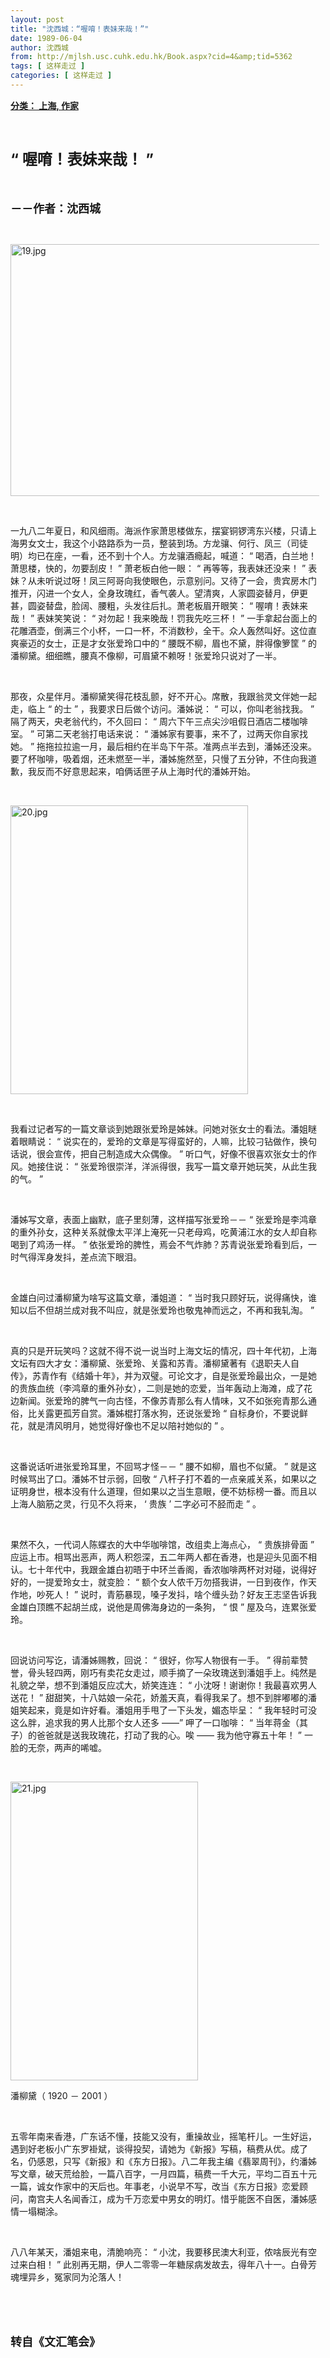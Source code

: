 ```yaml
---
layout: post
title: "沈西城：“喔唷！表妹来哉！”"
date: 1989-06-04
author: 沈西城
from: http://mjlsh.usc.cuhk.edu.hk/Book.aspx?cid=4&amp;tid=5362
tags: [ 这样走过 ]
categories: [ 这样走过 ]
---
```


<div style="margin: 15px 10px 10px 0px;">
<div>
<span id="ctl00_ContentPlaceHolder1_chapter1_SubjectLabel" style="font-weight:bold;text-decoration:underline;">
   分类： 上海, 作家
  </span>
</div>
<p class="p1">
<b>
<font size="5">
<span class="s1">
</span>
<br/>
</font>
</b>
</p>
<p class="p2">
<b>
<font size="5">
<span class="s2" style="">
<font size="5">
      “
     </font>
</span>
<span class="s1" style="">
     喔唷！表妹来哉！
    </span>
<span class="s2" style="">
<font size="5">
      ”
     </font>
</span>
</font>
</b>
</p>
<p class="p1">
<b>
<font size="4">
<span class="s1">
</span>
<br/>
</font>
</b>
</p>
<p class="p2">
<span class="s1">
<b>
<font size="4">
     －－作者：沈西城
    </font>
</b>
</span>
</p>
<p class="p1">
<span class="s1">
</span>
<br/>
</p>
<p class="p3">
<span class="s1">
<img alt="19.jpg" border="0" height="403" src="https://i.imgur.com/TkLZptr.jpg" width="500"/>
</span>
</p>
<p class="p1">
<span class="s1">
</span>
<br/>
</p>
<p class="p2">
<span class="s1">
   一九八二年夏日，和风细雨。海派作家萧思楼做东，摆宴铜锣湾东兴楼，只请上海男女文士，我这个小路路忝为一员，整装到场。方龙骧、何行、凤三（司徒明）均已在座，一看，还不到十个人。方龙骧酒瘾起，喊道：
  </span>
<span class="s2">
   “
  </span>
<span class="s1">
   喝酒，白兰地！萧思楼，快的，勿要刮皮！
  </span>
<span class="s2">
   ”
  </span>
<span class="s1">
   萧老板白他一眼：
  </span>
<span class="s2">
   “
  </span>
<span class="s1">
   再等等，我表妹还没来！
  </span>
<span class="s2">
   ”
  </span>
<span class="s1">
   表妹？从未听说过呀！凤三阿哥向我使眼色，示意别问。又待了一会，贵宾房木门推开，闪进一个女人，全身玫瑰红，香气袭人。望清爽，人家圆姿替月，伊更甚，圆姿替盘，脸阔、腰粗，头发往后扎。萧老板眉开眼笑：
  </span>
<span class="s2">
   “
  </span>
<span class="s1">
   喔唷！表妹来哉！
  </span>
<span class="s2">
   ”
  </span>
<span class="s1">
   表妹笑笑说：
  </span>
<span class="s2">
   “
  </span>
<span class="s1">
   对勿起！我来晚哉！罚我先吃三杯！
  </span>
<span class="s2">
   ”
  </span>
<span class="s1">
   一手拿起台面上的花雕酒壶，倒满三个小杯，一口一杯，不消数秒，全干。众人轰然叫好。这位直爽豪迈的女士，正是才女张爱玲口中的
  </span>
<span class="s2">
   “
  </span>
<span class="s1">
   腰既不柳，眉也不黛，胖得像箩筐
  </span>
<span class="s2">
   ”
  </span>
<span class="s1">
   的潘柳黛。细细瞧，腰真不像柳，可眉黛不赖呀！张爱玲只说对了一半。
  </span>
</p>
<p class="p1">
<span class="s1">
</span>
<br/>
</p>
<p class="p2">
<span class="s1">
   那夜，众星伴月。潘柳黛笑得花枝乱颤，好不开心。席散，我跟翁灵文伴她一起走，临上
  </span>
<span class="s2">
   “
  </span>
<span class="s1">
   的士
  </span>
<span class="s2">
   ”
  </span>
<span class="s1">
   ，我要求日后做个访问。潘姊说：
  </span>
<span class="s2">
   “
  </span>
<span class="s1">
   可以，你叫老翁找我。
  </span>
<span class="s2">
   ”
  </span>
<span class="s1">
   隔了两天，央老翁代约，不久回曰：
  </span>
<span class="s2">
   “
  </span>
<span class="s1">
   周六下午三点尖沙咀假日酒店二楼咖啡室。
  </span>
<span class="s2">
   ”
  </span>
<span class="s1">
   可第二天老翁打电话来说：
  </span>
<span class="s2">
   “
  </span>
<span class="s1">
   潘姊家有要事，来不了，过两天你自家找她。
  </span>
<span class="s2">
   ”
  </span>
<span class="s1">
   拖拖拉拉逾一月，最后相约在半岛下午茶。准两点半去到，潘姊还没来。要了杯咖啡，吸着烟，还未燃至一半，潘姊施然至，只慢了五分钟，不住向我道歉，我反而不好意思起来，咱俩话匣子从上海时代的潘姊开始。
  </span>
</p>
<p class="p1">
<span class="s1">
</span>
<br/>
</p>
<p class="p3">
<span class="s1">
<img alt="20.jpg" border="0" height="462" src="https://i.imgur.com/DgQylOA.jpg" width="380"/>
</span>
</p>
<p class="p1">
<span class="s1">
</span>
<br/>
</p>
<p class="p2">
<span class="s1">
   我看过记者写的一篇文章谈到她跟张爱玲是姊妹。问她对张女士的看法。潘姐瞇着眼睛说：
  </span>
<span class="s2">
   “
  </span>
<span class="s1">
   说实在的，爱玲的文章是写得蛮好的，人嘛，比较刁钻做作，换句话说，很会宣传，把自己制造成大众偶像。
  </span>
<span class="s2">
   ”
  </span>
<span class="s1">
   听口气，好像不很喜欢张女士的作风。她接住说：
  </span>
<span class="s2">
   “
  </span>
<span class="s1">
   张爱玲很崇洋，洋派得很，我写一篇文章开她玩笑，从此生我的气。
  </span>
<span class="s2">
   ”
  </span>
</p>
<p class="p1">
<span class="s1">
</span>
<br/>
</p>
<p class="p2">
<span class="s1">
   潘姊写文章，表面上幽默，底子里刻薄，这样描写张爱玲－－
  </span>
<span class="s2">
   “
  </span>
<span class="s1">
   张爱玲是李鸿章的重外孙女，这种关系就像太平洋上淹死一只老母鸡，吃黄浦江水的女人却自称喝到了鸡汤一样。
  </span>
<span class="s2">
   ”
  </span>
<span class="s1">
   依张爱玲的脾性，焉会不气炸肺？苏青说张爱玲看到后，一时气得浑身发抖，差点流下眼泪。
  </span>
</p>
<p class="p1">
<span class="s1">
</span>
<br/>
</p>
<p class="p2">
<span class="s1">
   金雄白问过潘柳黛为啥写这篇文章，潘姐道：
  </span>
<span class="s2">
   “
  </span>
<span class="s1">
   当时我只顾好玩，说得痛快，谁知以后不但胡兰成对我不叫应，就是张爱玲也敬鬼神而远之，不再和我轧淘。
  </span>
<span class="s2">
   ”
  </span>
</p>
<p class="p1">
<span class="s1">
</span>
<br/>
</p>
<p class="p2">
<span class="s1">
   真的只是开玩笑吗？这就不得不说一说当时上海文坛的情况，四十年代初，上海文坛有四大才女：潘柳黛、张爱玲、关露和苏青。潘柳黛著有《退职夫人自传》，苏青作有《结婚十年》，并为双璧。可论文才，自是张爱玲最出众，一是她的贵族血统（李鸿章的重外孙女），二则是她的恋爱，当年轰动上海滩，成了花边新闻。张爱玲的脾气一向古怪，不像苏青那么有人情味，又不如张宛青那么通俗，比关露更孤芳自赏。潘姊棍打落水狗，还说张爱玲
  </span>
<span class="s2">
   “
  </span>
<span class="s1">
   自标身价，不要说鲜花，就是清风明月，她觉得好像也不足以陪衬她似的
  </span>
<span class="s2">
   ”
  </span>
<span class="s1">
   。
  </span>
</p>
<p class="p1">
<span class="s1">
</span>
<br/>
</p>
<p class="p2">
<span class="s1">
   这番说话听进张爱玲耳里，不回骂才怪－－
  </span>
<span class="s2">
   “
  </span>
<span class="s1">
   腰不如柳，眉也不似黛。
  </span>
<span class="s2">
   ”
  </span>
<span class="s1">
   就是这时候骂出了口。潘姊不甘示弱，回敬
  </span>
<span class="s2">
   “
  </span>
<span class="s1">
   八杆子打不着的一点亲戚关系，如果以之证明身世，根本没有什么道理，但如果以之当生意眼，便不妨标榜一番。而且以上海人脑筋之灵，行见不久将来，
  </span>
<span class="s2">
   ‘
  </span>
<span class="s1">
   贵族
  </span>
<span class="s2">
   ’
  </span>
<span class="s1">
   二字必可不胫而走
  </span>
<span class="s2">
   ”
  </span>
<span class="s1">
   。
  </span>
</p>
<p class="p1">
<span class="s1">
</span>
<br/>
</p>
<p class="p2">
<span class="s1">
   果然不久，一代词人陈蝶衣的大中华咖啡馆，改组卖上海点心，
  </span>
<span class="s2">
   “
  </span>
<span class="s1">
   贵族排骨面
  </span>
<span class="s2">
   ”
  </span>
<span class="s1">
   应运上市。相骂出恶声，两人积怨深，五二年两人都在香港，也是迎头见面不相认。七十年代中，我跟金雄白初晤于中环兰香阁，香浓咖啡两杯对对碰，说得好好的，一提爱玲女士，就变脸：
  </span>
<span class="s2">
   “
  </span>
<span class="s1">
   额个女人侬千万勿搭我讲，一日到夜作，作天作地，吵死人！
  </span>
<span class="s2">
   ”
  </span>
<span class="s1">
   说时，青筋暴现，嗓子发抖，啥个缠头劲？好友王志坚告诉我金雄白顶瞧不起胡兰成，说他是周佛海身边的一条狗，
  </span>
<span class="s2">
   “
  </span>
<span class="s1">
   恨
  </span>
<span class="s2">
   ”
  </span>
<span class="s1">
   屋及乌，连累张爱玲。
  </span>
</p>
<p class="p1">
<span class="s1">
</span>
<br/>
</p>
<p class="p2">
<span class="s1">
   回说访问写讫，请潘姊赐教，回说：
  </span>
<span class="s2">
   “
  </span>
<span class="s1">
   很好，你写人物很有一手。
  </span>
<span class="s2">
   ”
  </span>
<span class="s1">
   得前辈赞誉，骨头轻四两，刚巧有卖花女走过，顺手摘了一朵玫瑰送到潘姐手上。纯然是礼貌之举，想不到潘姐反应忒大，娇笑连连：
  </span>
<span class="s2">
   “
  </span>
<span class="s1">
   小沈呀！谢谢你！我最喜欢男人送花！
  </span>
<span class="s2">
   ”
  </span>
<span class="s1">
   甜甜笑，十八姑娘一朵花，娇羞天真，看得我呆了。想不到胖嘟嘟的潘姐笑起来，竟是如许好看。潘姐用手甩了一下头发，媚态毕呈：
  </span>
<span class="s2">
   “
  </span>
<span class="s1">
   我年轻时可没这么胖，追求我的男人比那个女人还多
  </span>
<span class="s2">
   ——”
  </span>
<span class="s1">
   呷了一口咖啡：
  </span>
<span class="s2">
   “
  </span>
<span class="s1">
   当年蒋金（其子）的爸爸就是送我玫瑰花，打动了我的心。唉
  </span>
<span class="s2">
   ——
  </span>
<span class="s1">
   我为他守寡五十年！
  </span>
<span class="s2">
   ”
  </span>
<span class="s1">
   一脸的无奈，两声的唏嘘。
  </span>
</p>
<p class="p1">
<span class="s1">
</span>
<br/>
</p>
<p class="p3">
<span class="s1">
<img alt="21.jpg" border="0" height="478" src="https://i.imgur.com/2YjqGax.jpeg" width="300"/>
</span>
</p>
<p class="p3">
<span class="s3">
   潘柳黛（
  </span>
<span class="s1">
   1920
  </span>
<span class="s3">
   －
  </span>
<span class="s1">
   2001
  </span>
<span class="s3">
   ）
  </span>
</p>
<p class="p1">
<span class="s1">
</span>
<br/>
</p>
<p class="p2">
<span class="s1">
   五零年南来香港，广东话不懂，技能又没有，重操故业，摇笔杆儿。一生好运，遇到好老板小广东罗褂斌，谈得投契，请她为《新报》写稿，稿费从优。成了名，仍感恩，只写《新报》和《东方日报》。八二年我主编《翡翠周刊》，约潘姊写文章，破天荒给脸，一篇八百字，一月四篇，稿费一千大元，平均二百五十元一篇，诚女作家中的天后也。年事老，小说早不写，改当《东方日报》恋爱顾问，南宫夫人名闻香江，成为千万恋爱中男女的明灯。惜乎能医不自医，潘姊感情一塌糊涂。
  </span>
</p>
<p class="p1">
<span class="s1">
</span>
<br/>
</p>
<p class="p2">
<span class="s1">
   八八年某天，潘姐来电，清脆响亮：
  </span>
<span class="s2">
   “
  </span>
<span class="s1">
   小沈，我要移民澳大利亚，侬啥辰光有空过来白相！
  </span>
<span class="s2">
   ”
  </span>
<span class="s1">
   此别再无期，伊人二零零一年糖尿病发故去，得年八十一。白骨芳魂埋异乡，冤家同为沦落人！
  </span>
</p>
<p class="p1">
<span class="s1">
</span>
<br/>
</p>
<p class="p1">
<b>
<font size="4">
<span class="s1">
</span>
<br/>
</font>
</b>
</p>
<p class="p2">
<span class="s1">
<b>
<font size="4">
     转自《文汇笔会》
    </font>
</b>
</span>
</p>
</div>
